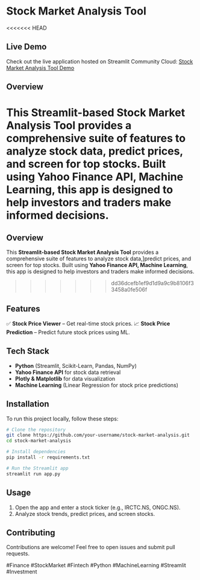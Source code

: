 # Stock Market Analysis Tool

<<<<<<< HEAD
## Live Demo
Check out the live application hosted on Streamlit Community Cloud:
[Stock Market Analysis Tool Demo](https://stock-market-analysis-tool-dznqziwzwvmum9axghvlqk.streamlit.app/)

## Overview
This **Streamlit-based Stock Market Analysis Tool** provides a comprehensive suite of features to analyze stock data, predict prices, and screen for top stocks. Built using **Yahoo Finance API, Machine Learning**, this app is designed to help investors and traders make informed decisions.
=======
## Overview
This **Streamlit-based Stock Market Analysis Tool** provides a comprehensive suite of features to analyze stock data,]predict prices, and screen for top stocks. Built using **Yahoo Finance API, Machine Learning**, this app is designed to help investors and traders make informed decisions.
>>>>>>> dd36dcefb1ef9d1d9a9c9b8106f33458a0fe506f


## Features
✅ **Stock Price Viewer** – Get real-time stock prices.
📈 **Stock Price Prediction** – Predict future stock prices using ML.  

## Tech Stack
- **Python** (Streamlit, Scikit-Learn, Pandas, NumPy)  
- **Yahoo Finance API** for stock data retrieval  
- **Plotly & Matplotlib** for data visualization 
- **Machine Learning** (Linear Regression for stock price predictions)  

## Installation
To run this project locally, follow these steps:
```bash
# Clone the repository
git clone https://github.com/your-username/stock-market-analysis.git
cd stock-market-analysis

# Install dependencies
pip install -r requirements.txt

# Run the Streamlit app
streamlit run app.py
```

## Usage
1. Open the app and enter a stock ticker (e.g., IRCTC.NS, ONGC.NS).  
3. Analyze stock trends, predict prices, and screen stocks.  


## Contributing
Contributions are welcome! Feel free to open issues and submit pull requests.

#Finance #StockMarket #Fintech #Python #MachineLearning #Streamlit #Investment

